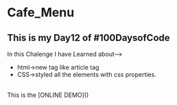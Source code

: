 # Cafe_Menu
<h2>This is my Day12 of #100DaysofCode</h2>
In this Chalenge I have Learned about--><br>
<ul> 
<li>html->new tag like article tag</li>
<li>CSS->styled all the elements with css properties.</li>
</ul>
<br>
This is the [ONLINE DEMO]() 
